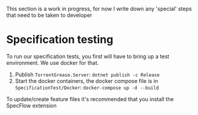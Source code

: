 This section is a work in progress, for now I write down any 'special' steps that need to be taken to developer

# Specification testing
To run our specification tests, you first will have to bring up a test environment. We use docker for that.

1. Publish `TorrentGrease.Server`: `dotnet publish -c Release`
1. Start the docker containers, the docker compose file is in `SpecificationTest/Docker`: `docker-compose up -d --build`

To update/create feature files it's recommended that you install the SpecFlow extension